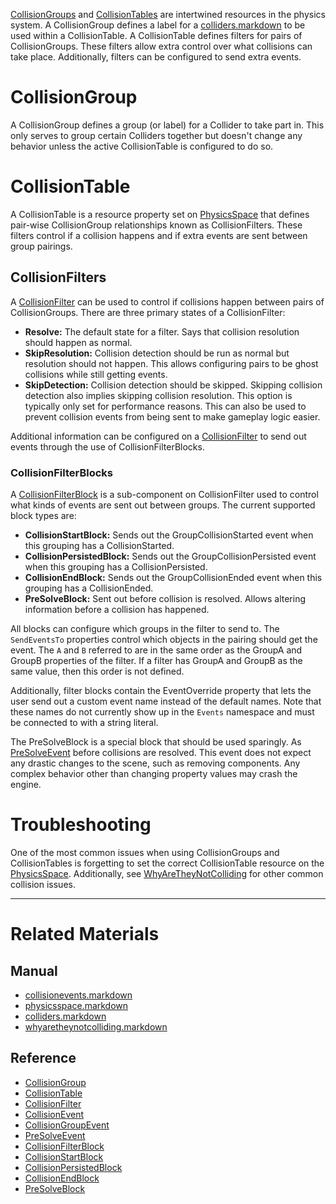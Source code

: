 [ CollisionGroups](https://github.com/ZilchEngine/ZilchDocs/blob/master/code_reference/class_reference/collisiongroup.markdown) and [ CollisionTables](https://github.com/ZilchEngine/ZilchDocs/blob/master/code_reference/class_reference/collisiontable.markdown) are intertwined resources in the physics system. A CollisionGroup defines a label for a [colliders.markdown](https://github.com/ZilchEngine/ZilchDocs/blob/master/zilch_editor_documentation/zilchmanual/physics/collisionoverview/colliders.markdown) to be used within a CollisionTable. A CollisionTable defines filters for pairs of CollisionGroups. These filters allow extra control over what collisions can take place. Additionally, filters can be configured to send extra events.

 #  CollisionGroup
A CollisionGroup defines a group (or label) for a Collider to take part in. This only serves to group certain Colliders together but doesn't change any behavior unless the active CollisionTable is configured to do so.

 #  CollisionTable
A CollisionTable is a resource property set on [PhysicsSpace](https://github.com/ZilchEngine/ZilchDocs/blob/master/zilch_editor_documentation/zilchmanual/physics/collisionoverview/physicsspace.markdown) that defines pair-wise CollisionGroup relationships known as CollisionFilters. These filters control if a collision happens and if extra events are sent between group pairings.

 ##  CollisionFilters
A [CollisionFilter](https://github.com/ZilchEngine/ZilchDocs/blob/master/code_reference/class_reference/collisionfilter.markdown) can be used to control if collisions happen between pairs of CollisionGroups. There are three primary states of a CollisionFilter:
 - **Resolve:** The default state for a filter. Says that collision resolution should happen as normal.
 - **SkipResolution:** Collision detection should be run as normal but resolution should not happen. This allows configuring pairs to be ghost collisions while still getting events.
 - **SkipDetection:** Collision detection should be skipped. Skipping collision detection also implies skipping collision resolution. This option is typically only set for performance reasons. This can also be used to prevent collision events from being sent to make gameplay logic easier.
 
Additional information can be configured on a [CollisionFilter](https://github.com/ZilchEngine/ZilchDocs/blob/master/code_reference/class_reference/collisionfilter.markdown) to send out events through the use of CollisionFilterBlocks.

 ###  CollisionFilterBlocks
A [CollisionFilterBlock](https://github.com/ZilchEngine/ZilchDocs/blob/master/code_reference/class_reference/collisionfilterblock.markdown) is a sub-component on CollisionFilter used to control what kinds of events are sent out between groups. The current supported block types are:
 - **CollisionStartBlock:** Sends out the GroupCollisionStarted event when this grouping has a CollisionStarted.
 - **CollisionPersistedBlock:** Sends out the GroupCollisionPersisted event when this grouping has a CollisionPersisted.
 - **CollisionEndBlock:** Sends out the GroupCollisionEnded event when this grouping has a CollisionEnded.
 - **PreSolveBlock:** Sent out before collision is resolved. Allows altering information before a collision has happened.
 
All blocks can configure which groups in the filter to send to. The `SendEventsTo` properties control which objects in the pairing should get the event. The `A` and `B` referred to are in the same order as the GroupA  and GroupB  properties of the filter. If a filter has GroupA and GroupB as the same value, then this order is not defined.

Additionally, filter blocks contain the EventOverride  property that lets the user send out a custom event name instead of the default names. Note that these names do not currently show up in the `Events` namespace and must be connected to with a string literal.

The PreSolveBlock is a special block that should be used sparingly. As [PreSolveEvent](https://github.com/ZilchEngine/ZilchDocs/blob/master/code_reference/class_reference/presolveevent.markdown) before collisions are resolved. This event does not expect any drastic changes to the scene, such as removing components. Any complex behavior other than changing property values may crash the engine.

 #  Troubleshooting
One of the most common issues when using CollisionGroups and CollisionTables is forgetting to set the correct CollisionTable resource on the [PhysicsSpace](https://github.com/ZilchEngine/ZilchDocs/blob/master/zilch_editor_documentation/zilchmanual/physics/collisionoverview/physicsspace.markdown). Additionally, see [WhyAreTheyNotColliding](https://github.com/ZilchEngine/ZilchDocs/blob/master/zilch_editor_documentation/zilchmanual/physics/collisionoverview/physicstroubleshooting/whyaretheynotcolliding.markdown) for other common collision issues.

---
 #  Related Materials
 ##  Manual
- [collisionevents.markdown](https://github.com/ZilchEngine/ZilchDocs/blob/master/zilch_editor_documentation/zilchmanual/physics/collisionoverview/collisionevents.markdown)
- [physicsspace.markdown](https://github.com/ZilchEngine/ZilchDocs/blob/master/zilch_editor_documentation/zilchmanual/physics/collisionoverview/physicsspace.markdown)
- [colliders.markdown](https://github.com/ZilchEngine/ZilchDocs/blob/master/zilch_editor_documentation/zilchmanual/physics/collisionoverview/colliders.markdown)
- [whyaretheynotcolliding.markdown](https://github.com/ZilchEngine/ZilchDocs/blob/master/zilch_editor_documentation/zilchmanual/physics/collisionoverview/physicstroubleshooting/whyaretheynotcolliding.markdown)

 ##  Reference
- [CollisionGroup](https://github.com/ZilchEngine/ZilchDocs/blob/master/code_reference/class_reference/collisiongroup.markdown)
- [CollisionTable](https://github.com/ZilchEngine/ZilchDocs/blob/master/code_reference/class_reference/collisiontable.markdown)
- [CollisionFilter](https://github.com/ZilchEngine/ZilchDocs/blob/master/code_reference/class_reference/collisionfilter.markdown)
- [CollisionEvent](https://github.com/ZilchEngine/ZilchDocs/blob/master/code_reference/class_reference/collisionevent.markdown)
- [CollisionGroupEvent](https://github.com/ZilchEngine/ZilchDocs/blob/master/code_reference/class_reference/collisiongroupevent.markdown)
- [PreSolveEvent](https://github.com/ZilchEngine/ZilchDocs/blob/master/code_reference/class_reference/presolveevent.markdown)
- [CollisionFilterBlock](https://github.com/ZilchEngine/ZilchDocs/blob/master/code_reference/class_reference/collisionfilterblock.markdown)
- [CollisionStartBlock](https://github.com/ZilchEngine/ZilchDocs/blob/master/code_reference/class_reference/collisionstartblock.markdown)
- [CollisionPersistedBlock](https://github.com/ZilchEngine/ZilchDocs/blob/master/code_reference/class_reference/collisionpersistedblock.markdown)
- [CollisionEndBlock](https://github.com/ZilchEngine/ZilchDocs/blob/master/code_reference/class_reference/collisionendblock.markdown)
- [PreSolveBlock](https://github.com/ZilchEngine/ZilchDocs/blob/master/code_reference/class_reference/presolveblock.markdown) 

 